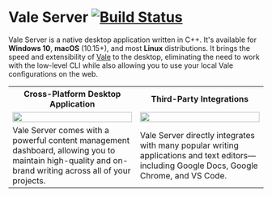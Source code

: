 # Vale Server [![Build Status](https://travis-ci.org/errata-ai/vale-server.svg?branch=master)](https://travis-ci.org/errata-ai/vale-server)

Vale Server is a native desktop application written in C++. It's available for **Windows 10**, **macOS** (10.15+), and most **Linux** distributions. It brings the speed and extensibility of [Vale](https://github.com/errata-ai/vale) to the desktop, eliminating the need to work with the low-level CLI while also allowing you to use your local Vale configurations on the web.

<table>
    <tr>
        <th>Cross-Platform Desktop Application</th>
        <th>Third-Party Integrations</th>
    </tr>
    <tr>
        <td width="50%">
            <a href="https://user-images.githubusercontent.com/8785025/148132613-1cc63e35-33fc-43da-a292-dec568bbe24a.png">
                <img src="https://user-images.githubusercontent.com/8785025/148132613-1cc63e35-33fc-43da-a292-dec568bbe24a.png" width="100%">
            </a>
        </td>
        <td width="50%">
            <a href="https://user-images.githubusercontent.com/8785025/148133098-76a29a15-8f35-4390-9bd0-7d2621b5b5dc.png">
                <img src="https://user-images.githubusercontent.com/8785025/148133098-76a29a15-8f35-4390-9bd0-7d2621b5b5dc.png" width="100%">
            </a>
        </td>
    </tr>
    <tr>
        <td width="50%">
          Vale Server comes with a powerful content management dashboard, allowing you to maintain high-quality and on-brand writing across all of your projects.
        </td>
        <td width="50%">Vale Server directly integrates with many popular writing applications and text editors&mdash;including Google Docs, Google Chrome, and VS Code.</td>
    </tr>
</table>
